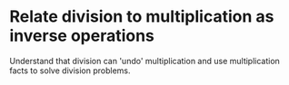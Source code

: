 # Relate division to multiplication as inverse operations

Understand that division can 'undo' multiplication and use multiplication facts to solve division problems.
